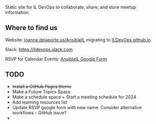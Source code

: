 Static site for IL DevOps to collaborate, share, and store meetup information.


## Where to find us
Website: [joanna.delaporte.us/AnsibleIL](https://joanna.delaporte.us/AnsibleIL) migrating to [ILDevOps.github.io](https://ildevops.github.io)

Slack: https://ildevops.slack.com

RSVP for Calendar Events: [AnsibleIL Google Form](https://forms.gle/xdcasEHsouwLJuNJA)

## TODO
- ~~Install a GitHub Pages theme~~
- Make a Future Topics Space
- Make a schedule space + Start a meeting schedule for 2024
- Add learning resources list
- Update RSVP google form with new name. Consider alternative workflows - GitHub issue?
- 
